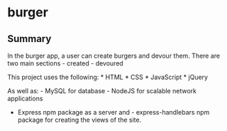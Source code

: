 # burger

## Summary
In the burger app, a user can create burgers and devour them.
There are two main sections - created - devoured

This project uses the following:  * HTML  * CSS  * JavaScript  * jQuery

As well as:  - MySQL for database  - NodeJS for scalable network applications

- Express npm package as a server and  - express-handlebars npm package for creating the views of the site.
